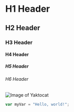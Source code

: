# H1 Header
## H2 Header
### H3 Header
#### H4 Header
##### H5 Header
###### H6 Header

![Image of Yaktocat](https://octodex.github.com/images/yaktocat.png)

``` javascript
var myVar = "Hello, world!";
```
